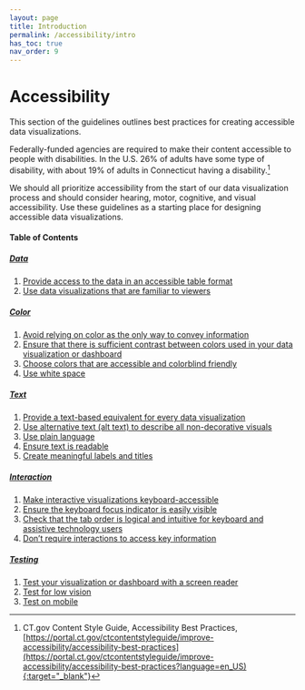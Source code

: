 ```yaml
---
layout: page
title: Introduction
permalink: /accessibility/intro
has_toc: true
nav_order: 9
---
```

# Accessibility

This section of the guidelines outlines best practices for creating accessible data visualizations. 

Federally-funded agencies are required to make their content accessible to people with disabilities. In the U.S. 26% of adults have some type of disability, with about 19% of adults in Connecticut having a disability.[^1]

We should all prioritize accessibility from the start of our data visualization process and should consider hearing, motor, cognitive, and visual accessibility. Use these guidelines as a starting place for designing accessible data visualizations. 

#### Table of Contents
##### [Data](/data-visualization-guidelines/accessibility/data/data_intro)
1. [Provide access to the data in an accessible table format](/data-visualization-guidelines/accessibility/data/table_format)
2. [Use data visualizations that are familiar to viewers](/data-visualization-guidelines/accessibility/data/familiar_visualizations)

##### [Color](/data-visualization-guidelines/accessibility/color/color_intro)
1. [Avoid relying on color as the only way to convey information](/data-visualization-guidelines/accessibility/color/color_alone)
2. [Ensure that there is sufficient contrast between colors used in your data visualization or dashboard](/data-visualization-guidelines/accessibility/color/color_contrast)
3. [Choose colors that are accessible and colorblind friendly](/data-visualization-guidelines/accessibility/color/colorblind_friendly)
4. [Use white space](/data-visualization-guidelines/accessibility/color/white_space)

##### [Text](/data-visualization-guidelines/accessibility/text/text_intro)
1. [Provide a text-based equivalent for every data visualization](/data-visualization-guidelines/accessibility/text/text_equivalent)
2. [Use alternative text (alt text) to describe all non-decorative visuals](/data-visualization-guidelines/accessibility/text/alt_text)
3. [Use plain language](/data-visualization-guidelines/accessibility/text/plain_language)
4. [Ensure text is readable](/data-visualization-guidelines/accessibility/text/readable_text)
5. [Create meaningful labels and titles](/data-visualization-guidelines/accessibility/text/labels_and_titles)

##### [Interaction](/data-visualization-guidelines/accessibility/interaction/interaction_intro)
1. [Make interactive visualizations keyboard-accessible](/data-visualization-guidelines/accessibility/interaction/keyboard)
2. [Ensure the keyboard focus indicator is easily visible](/data-visualization-guidelines/accessibility/interaction/focus_indicator)
3. [Check that the tab order is logical and intuitive for keyboard and assistive technology users](/data-visualization-guidelines/accessibility/interaction/tab_order)
4. [Don’t require interactions to access key information](/data-visualization-guidelines/accessibility/interaction/key_information)

##### [Testing](/data-visualization-guidelines/accessibility/testing/testing_intro)
1. [Test your visualization or dashboard with a screen reader](/data-visualization-guidelines/accessibility/testing/screen_reader)
2. [Test for low vision](/data-visualization-guidelines/accessibility/testing/low_vision)
3. [Test on mobile](/data-visualization-guidelines/accessibility/testing/mobile)

[^1]: CT.gov Content Style Guide, Accessibility Best Practices, [https://portal.ct.gov/ctcontentstyleguide/improve-accessibility/accessibility-best-practices](https://portal.ct.gov/ctcontentstyleguide/improve-accessibility/accessibility-best-practices?language=en_US){:target="_blank"}